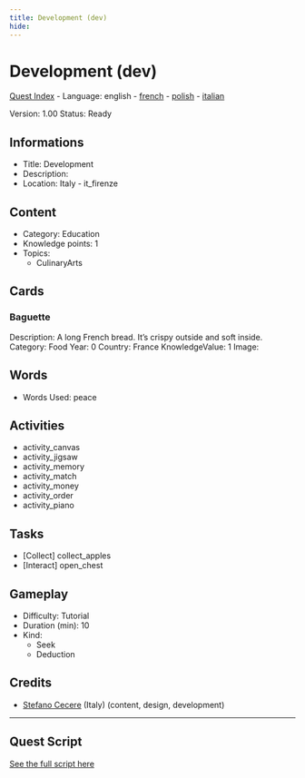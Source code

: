 ```yaml
---
title: Development (dev)
hide:
---
```


# Development (dev)
[Quest Index](./index.md) - Language: english - [french](./dev.fr.md) - [polish](./dev.pl.md) - [italian](./dev.it.md)

Version: 1.00
Status: Ready

## Informations

- Title: Development
- Description: 
- Location: Italy - it_firenze
## Content
- Category: Education
- Knowledge points: 1
- Topics:
  - CulinaryArts

## Cards
### Baguette
Description: A long French bread. It’s crispy outside and soft inside.
Category: Food
Year: 0
Country: France
KnowledgeValue: 1
Image: 

## Words
- Words Used: peace
## Activities
- activity_canvas
- activity_jigsaw
- activity_memory
- activity_match
- activity_money
- activity_order
- activity_piano

## Tasks
- [Collect] collect_apples
- [Interact] open_chest
## Gameplay
- Difficulty: Tutorial
- Duration (min): 10
- Kind:
  - Seek
  - Deduction
## Credits
- [Stefano Cecere](https://stefanocecere.com) (Italy) (content, design, development)

---

## Quest Script

[See the full script here](./dev-script.md)
